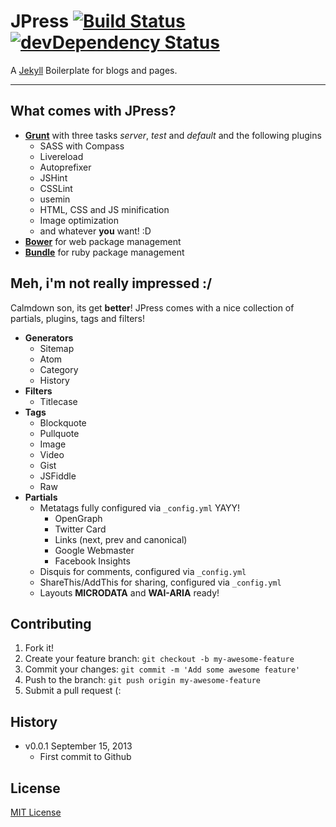JPress [![Build Status](https://travis-ci.org/oswaldoacauan/jpress.png)](https://travis-ci.org/oswaldoacauan/jpress)[![devDependency Status](https://david-dm.org/oswaldoacauan/jpress/dev-status.png)](https://david-dm.org/oswaldoacauan/jpress#info=devDependencies)
======
A [Jekyll](jekyllrb.com) Boilerplate for blogs and pages.

---

What comes with JPress?
------
- **[Grunt](http://gruntjs.com)** with three tasks *server*, *test* and *default* and the following plugins
  - SASS with Compass
  - Livereload
  - Autoprefixer
  - JSHint
  - CSSLint
  - usemin
  - HTML, CSS and JS minification
  - Image optimization
  - and whatever **you** want! :D
- **[Bower](http://bower.io/)** for web package management
- **[Bundle](http://bundler.io/)** for ruby package management

Meh, i'm not really impressed :/
------
Calmdown son, its get **better**!
JPress comes with a nice collection of partials, plugins, tags and filters!

- **Generators**
  - Sitemap 
  - Atom
  - Category
  - History
- **Filters**
  - Titlecase
- **Tags**
  - Blockquote
  - Pullquote
  - Image
  - Video
  - Gist
  - JSFiddle
  - Raw
- **Partials**
  - Metatags fully configured via `_config.yml` YAYY!
    - OpenGraph
    - Twitter Card
    - Links (next, prev and canonical)
    - Google Webmaster
    - Facebook Insights
  - Disquis for comments, configured via `_config.yml`
  - ShareThis/AddThis for sharing, configured via `_config.yml`
  - Layouts **MICRODATA** and **WAI-ARIA** ready!
  
  

Contributing
------
1. Fork it!
2. Create your feature branch: `git checkout -b my-awesome-feature`
3. Commit your changes: `git commit -m 'Add some awesome feature'`
4. Push to the branch: `git push origin my-awesome-feature`
5. Submit a pull request (:


History
------
- v0.0.1 September 15, 2013
  - First commit to Github

License
------
[MIT License](http://opensource.org/licenses/MIT)